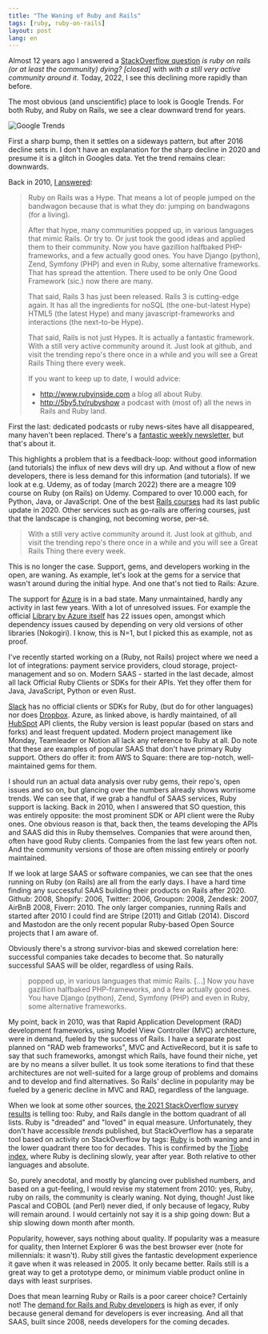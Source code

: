 ```yaml
---
title: "The Waning of Ruby and Rails"
tags: [ruby, ruby-on-rails]
layout: post
lang: en
---
```


Almost 12 years ago I answered a [StackOverflow
question](https://stackoverflow.com/questions/3794270/is-ruby-on-rails-or-at-least-the-community-dying)
*is ruby on rails (or at least the community) dying? [closed]* with
*with a still very active community around it*. Today, 2022, I
see this declining more rapidly than before.

The most obvious (and unscientific) place to look is Google Trends. For
both Ruby, and Ruby on Rails, we see a clear downward trend for years.

![Google Trends](/images/inline/google_trend_ruby.png)

First a sharp bump, then it settles on a sideways pattern, but after
2016 decline sets in. I don't have an explanation for the sharp decline
in 2020 and presume it is a glitch in Googles data. Yet the trend
remains clear: downwards.

Back in 2010, [I answered](https://stackoverflow.com/a/3794316/73673):

> Ruby on Rails was a Hype. That means a lot of people jumped on the bandwagon because that is what they do: jumping on bandwagons (for a living).
> 
> After that hype, many communities popped up, in various languages that mimic Rails. Or try to. Or just took the good ideas and applied them to their community. Now you have gazillion halfbaked PHP-frameworks, and a few actually good ones. You have Django (python), Zend, Symfony (PHP) and even in Ruby, some alternative frameworks. That has spread the attention. There used to be only One Good Framework (sic.) now there are many.
> 
> That said, Rails 3 has just been released. Rails 3 is cutting-edge again. It has all the ingredients for noSQL (the one-but-latest Hype) HTML5 (the latest Hype) and many javascript-frameworks and interactions (the next-to-be Hype).
> 
> That said, Rails is not just Hypes. It is actually a fantastic framework. With a still very active community around it. Just look at github, and visit the trending repo's there once in a while and you will see a Great Rails Thing there every week.
>
> If you want to keep up to date, I would advice:
>
> *   http://www.rubyinside.com a blog all about Ruby.
> *   http://5by5.tv/rubyshow a podcast with (most of) all the news in Rails and Ruby land.

First the last: dedicated podcasts or ruby news-sites have all
disappeared, many haven't been replaced. There's a [fantastic weekly
newsletter](https://rubyweekly.com), but that's about it.

This highlights a problem that is a feedback-loop: without good
information (and tutorials) the influx of new devs will dry up. And
without a flow of new developers, there is less demand for this information (and
tutorials). If we look at e.g. Udemy, as of today (march 2022) there are
a meagre 109 course on Ruby (on Rails) on Udemy. Compared to over 10.000
each, for Python, Java, or JavaScript. One of the best [Rails courses](https://news.learnenough.com/ruby-on-rails-800-pound-gorilla) had its last public update in 2020. Other services such as go-rails are offering courses, just that the landscape is changing, not becoming worse, per-sé.

> With a still very active community around it. Just look at github, and visit the trending repo's there once in a while and you will see a Great Rails Thing there every week.

This is no longer the case. Support, gems, and developers working in the
open, are waning. As example, let's look at the gems for a service that wasn't
around during the initial hype. And one that's not tied to Rails: Azure.

The support for
[Azure](https://www.ruby-toolbox.com/categories/Microsoft_Azure) is
in a bad state. Many unmaintained, hardly any activity in last few
years. With a lot of unresolved issues. For example the official [Library by
Azure itself](https://github.com/Azure/azure-storage-ruby/issues) has 22
issues open, amongst which dependency issues caused by depending on
very old versions of other libraries (Nokogiri). I know, this is N=1,
but I picked this as example, not as proof.

I've recently started working on a (Ruby, not Rails) project where we
need a lot of integrations: payment service providers, cloud
storage, project-management and so on. Modern SAAS - started in the last
decade, almost all lack Official Ruby Clients or SDKs for their APIs.
Yet they offer them for Java, JavaScript, Python or even Rust.

[Slack](https://api.slack.com/tools) has no official clients or SDKs for
Ruby, (but do for other languages) nor does
[Dropbox](https://github.com/Dropbox?q=&type=all&language=ruby).
Azure, as linked above, is hardly maintained, of all
[HubSpot](https://github.com/search?o=desc&q=org%3AHubSpot+hubspot-api%2A&s=stars&type=Repositories)
API clients, the Ruby version is least popular (based on stars and
forks) and least frequent updated. Modern project management like
Monday, Teamleader or Notion all lack any reference to Ruby at all. Do
note that these are examples of popular SAAS that don't have primary
Ruby support. Others do offer it: from AWS to Square: there are
top-notch, well-maintained gems for them.

I should run an actual data analysis over ruby gems, their repo's, open
issues and so on, but glancing over the numbers already shows worrisome
trends. We can see that, if we grab a handful of SAAS services, Ruby
support is lacking. Back in 2010, when I answered that SO question, this
was entirely opposite: the most prominent SDK or API client were the
Ruby ones. One obvious reason is that, back then, the teams developing
the APIs and SAAS did this in Ruby themselves. Companies that were
around then, often have good Ruby clients. Companies from the last few
years often not. And the community versions of those are often missing
entirely or poorly maintained.

If we look at large SAAS or software companies, we can see
that the ones running on Ruby (on Rails) are all from the early days.
I have a hard time finding any
successful SAAS building their products on Rails after 2020. Github: 2008, Shopify:
2006, Twitter: 2006, Groupon: 2008, Zendesk: 2007, AirBnB
2008, Fiverr: 2010. The only larger companies, running Rails and started
after 2010 I could find are Stripe (2011) and Gitlab (2014). Discord and
Mastodon are the only recent popular Ruby-based Open Source projects that I am
aware of.

Obviously there's a strong survivor-bias and skewed correlation here:
successful companies take decades to become that. So naturally
successful SAAS will be older, regardless of using Rails.

> popped up, in various languages that mimic Rails. [...] Now you have gazillion halfbaked PHP-frameworks, and a few actually good ones. You have Django (python), Zend, Symfony (PHP) and even in Ruby, some alternative frameworks.

My point, back in 2010, was that Rapid Application Development (RAD)
development frameworks, using Model View Controller (MVC) architecture,
were in demand, fueled by the success of Rails. I have a separate
post planned on "RAD web frameworks", MVC and ActiveRecord, but it is safe
to say that such frameworks, amongst which Rails, have found
their niche, yet are by no means a silver bullet. It us took some
iterations to find that these architectures are not well-suited for a
large group of problems and domains and to develop and find
alternatives. So Rails' decline in popularity may be fueled by a generic
decline in MVC and RAD, regardless of the language.

When we look at some other sources, [the 2021 StackOverflow survey
results](https://insights.stackoverflow.com/survey/2021#most-loved-dreaded-and-wanted-language-want)
is telling too: Ruby, and Rails dangle in the bottom quadrant of all
lists. Ruby is "dreaded" and "loved" in equal measure. Unfortunately,
they don't have accessible *trends* published, but StackOverflow has a
separate tool based on activity on StackOverflow by tags:
[Ruby](https://insights.stackoverflow.com/trends?tags=java%2Cc%2Cc%2B%2B%2Cpython%2Cc%23%2Cvb.net%2Cjavascript%2Cassembly%2Cphp%2Cperl%2Cruby%2Cvb%2Cswift%2Cr%2Cobjective-c)
is both waning and in the lower quadrant there too for decades. This is
confirmed by the [Tiobe index](https://www.tiobe.com/tiobe-index/),
where Ruby is declining slowly, year after year. Both relative to other
languages and absolute.

So, purely anecdotal, and mostly by glancing over published numbers, and based on a
gut-feeling, I would revise my statement from 2010: yes, Ruby, ruby on
rails, the community is clearly waning. Not dying, though! Just like
Pascal and COBOL (and Perl) never died, if only because of legacy, Ruby
will remain around. I would certainly not say it is a ship going down:
But a ship slowing down month after month.

Popularity, however, says nothing about quality. If popularity was a
measure for quality, then Internet Explorer 6 was the best browser ever
(note for millennials: it wasn't). Ruby still gives the fantastic
development experience it gave when it was released in 2005. It only
became better. Rails still is a great way to get a prototype
demo, or minimum viable product online in days with least surprises.

Does that mean learning Ruby or Rails is a poor career choice?
Certainly not! The [demand for Rails and Ruby
developers](https://www.linkedin.com/jobs/search/?keywords=Ruby) is high
as ever, if only because general demand for developers is ever
increasing. And all that SAAS, built since 2008, needs developers for
the coming decades.
